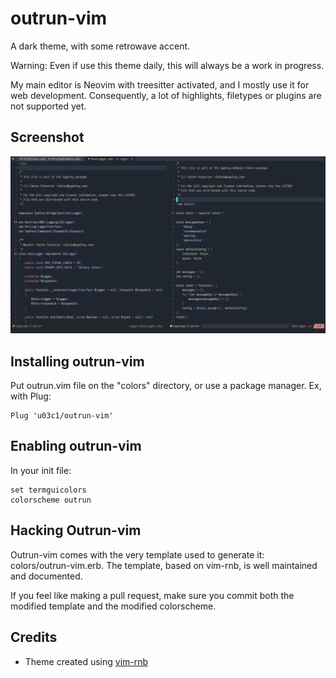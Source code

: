 # outrun-vim

A dark theme, with some retrowave accent.

Warning: Even if use this theme daily, this will always be a work in progress.

My main editor is Neovim with treesitter activated, and I mostly use it for web
development. Consequently, a lot of highlights, filetypes or plugins are not
supported yet.

## Screenshot

![image](outrun-vim.png)

## Installing outrun-vim

Put outrun.vim file on the "colors" directory, or use a package manager. Ex,
with Plug:

    Plug 'u03c1/outrun-vim'

## Enabling outrun-vim

In your init file:

    set termguicolors
    colorscheme outrun

## Hacking Outrun-vim

Outrun-vim comes with the very template used to generate it:
colors/outrun-vim.erb. The template, based on vim-rnb, is well maintained and
documented.

If you feel like making a pull request, make sure you commit both the modified
template and the modified colorscheme.

## Credits
* Theme created using [vim-rnb](https://github.com/romainl/vim-rnb)


